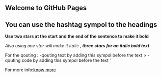 ## Welcome to GitHub Pages
## You can use the hashtag sympol to  the headings

**Use two stars  at the start and the end of the sentence to make it bold**

*Also using one star will make it italic* ,  ***three stars for an italic bold text***

For the qouting :
-qouting text by adding this sympol before the text \>
-qouting code by adding this sympol before the text \'

For more info:[know more](https://help.github.com/en/github/writing-on-github/basic-writing-and-formatting-syntax)
